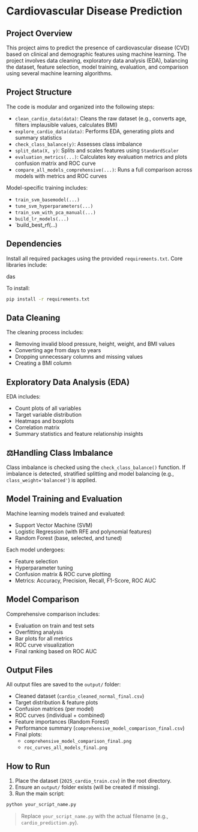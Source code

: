 # Cardiovascular Disease Prediction

## Project Overview

This project aims to predict the presence of cardiovascular disease (CVD) based on clinical and demographic features using machine learning. The project involves data cleaning, exploratory data analysis (EDA), balancing the dataset, feature selection, model training, evaluation, and comparison using several machine learning algorithms.

## Project Structure

The code is modular and organized into the following steps:

- `clean_cardio_data(data)`: Cleans the raw dataset (e.g., converts age, filters implausible values, calculates BMI)
- `explore_cardio_data(data)`: Performs EDA, generating plots and summary statistics
- `check_class_balance(y)`: Assesses class imbalance
- `split_data(X, y)`: Splits and scales features using `StandardScaler`
- `evaluation_metrics(...)`: Calculates key evaluation metrics and plots confusion matrix and ROC curve
- `compare_all_models_comprehensive(...)`: Runs a full comparison across models with metrics and ROC curves

Model-specific training includes:

- `train_svm_basemodel(...)`
- `tune_svm_hyperparameters(...)`
- `train_svm_with_pca_manual(...)`
- `build_lr_models(...)`
- `build_best_rf(...)

## Dependencies

Install all required packages using the provided `requirements.txt`. Core libraries include:

das

To install:

```bash
pip install -r requirements.txt
```

## Data Cleaning

The cleaning process includes:
- Removing invalid blood pressure, height, weight, and BMI values
- Converting age from days to years
- Dropping unnecessary columns and missing values
- Creating a BMI column

## Exploratory Data Analysis (EDA)

EDA includes:
- Count plots of all variables
- Target variable distribution
- Heatmaps and boxplots
- Correlation matrix
- Summary statistics and feature relationship insights

## ⚖Handling Class Imbalance

Class imbalance is checked using the `check_class_balance()` function. If imbalance is detected, stratified splitting and model balancing (e.g., `class_weight='balanced'`) is applied.

## Model Training and Evaluation

Machine learning models trained and evaluated:
- Support Vector Machine (SVM)
- Logistic Regression (with RFE and polynomial features)
- Random Forest (base, selected, and tuned)

Each model undergoes:
- Feature selection
- Hyperparameter tuning
- Confusion matrix & ROC curve plotting
- Metrics: Accuracy, Precision, Recall, F1-Score, ROC AUC

## Model Comparison

Comprehensive comparison includes:
- Evaluation on train and test sets
- Overfitting analysis
- Bar plots for all metrics
- ROC curve visualization
- Final ranking based on ROC AUC

## Output Files

All output files are saved to the `output/` folder:

- Cleaned dataset (`cardio_cleaned_normal_final.csv`)
- Target distribution & feature plots
- Confusion matrices (per model)
- ROC curves (individual + combined)
- Feature importances (Random Forest)
- Performance summary (`comprehensive_model_comparison_final.csv`)
- Final plots:
  - `comprehensive_model_comparison_final.png`
  - `roc_curves_all_models_final.png`

## How to Run

1. Place the dataset (`2025_cardio_train.csv`) in the root directory.
2. Ensure an `output/` folder exists (will be created if missing).
3. Run the main script:

```bash
python your_script_name.py
```

> Replace `your_script_name.py` with the actual filename (e.g., `cardio_prediction.py`).
